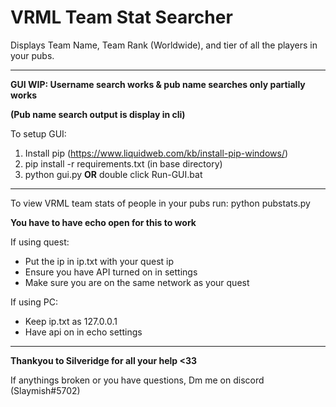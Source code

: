 # VRML Team Stat Searcher

Displays Team Name, Team Rank (Worldwide), and tier of all the players in your pubs.

---------------------

**GUI WIP: Username search works & pub name searches only partially works**

**(Pub name search output is display in cli)**

To setup GUI:
1. Install pip (https://www.liquidweb.com/kb/install-pip-windows/)
2. pip install -r requirements.txt (in base directory)
3. python gui.py **OR** double click Run-GUI.bat

---------------------

To view VRML team stats of people in your pubs run:
python pubstats.py

**You have to have echo open for this to work**


If using quest:
 - Put the ip in ip.txt with your quest ip
 - Ensure you have API turned on in settings
 - Make sure you are on the same network as your quest

If using PC:
 - Keep ip.txt as 127.0.0.1
 - Have api on in echo settings

---------------------



**Thankyou to Silveridge for all your help  <33**

If anythings broken or you have questions,
Dm me on discord (Slaymish#5702)

